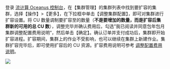 登录 [流计算 Oceanus 控制台](https://console.cloud.tencent.com/oceanus)，在【集群管理】的集群列表中找到要扩容的集群，选择【操作】>【更多】，在下拉框中单击【调整集群配置】，即可对集群进行扩容设置。将 CU 数量调制要扩容至的数量（**不是要增加的数量，而是扩容后集群新的可用的总 CU 数**），调整完毕并确认费用后，勾选”我已阅读并同意包年包月集群调整配置费用说明“，然后单击【确定】。确认订单并支付成功后，集群即开始扩容进程。扩容期间，集群上的作业不受影响，也可以继续在集群上新建作业。集群扩容完毕后，即可使用扩容后的 CU 资源。扩容费用说明可参考 [调整配置费用说明](https://cloud.tencent.com/document/product/849/50419)。

![](https://main.qcloudimg.com/raw/00712cd8c3151d1f2e2486bd2d5295bb.png)
